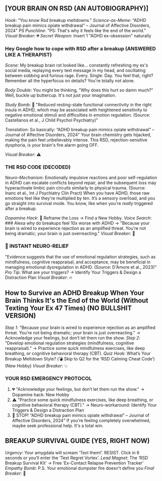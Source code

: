 <!--START: emotional_hook-->
## [YOUR BRAIN ON RSD (AN AUTOBIOGRAPHY)]
*Hook*: "You know Rsd breakup meltdowns."
*Science-as-Meme*: “ADHD breakup pain mimics opiate withdrawal” – Journal of Affective Disorders, 2024"
*PS Punchline*: "PS: That's why it feels like the end of the world."
*Visual Breaker*: 💔
*Secret Weapon*: Insert 1 "ADHD ex-obsession" naturally

<!--START: story_part_1-->
### Hey Google how to cope with RSD after a breakup (ANSWERED LIKE A THERAPIST)
*Scene*: My breakup brain rot looked like... constantly refreshing my ex's social media, replaying every text message in my head, and oscillating between sobbing and furious rage. Every. Single. Day. You feel that, right? Remember all the hyperfocus on details? You're totally not alone.

*Body Double*: You might be thinking, "Why does this hurt so damn much?" Well, buckle up buttercup. It's not just your imagination.

*Study Bomb*: 🔬 "Reduced resting-state functional connectivity in the right insula in ADHD, which may be associated with heightened sensitivity to negative emotional stimuli and difficulties in emotion regulation. (Source: Castellanos et al., J Child Psychol Psychiatry)"

*Translation*: So basically: “ADHD breakup pain mimics opiate withdrawal” – Journal of Affective Disorders, 2024" Your brain chemistry gets hijacked, making the pain feel unbelievably intense. This RSD, rejection-sensitive dysphoria, is your brain's fire alarm going OFF.

*Visual Breaker*: ⚠️
<!--END: story_part_1-->

<!--START: story_part_2-->
### THE RSD CODE (DECODED)
*Neuro-Mechanism*: Emotionally impulsive reactions and poor self-regulation in ADHD can escalate conflicts beyond repair, and the subsequent loss may hyperactivate limbic pain circuits similarly to physical trauma. (Source: Inanc et al., Int J Psychiatry Clin Pract) When you have ADHD, those raw emotions feel like they're multiplied by ten. It’s a sensory overload, and you go straight into survival mode. You know, like when you're *really* triggered after a breakup.

*Dopamine Hack*: 🚨 Reframe the Loss → Find a New Hobby.
*Voice Search*: ### Alexa why do breakups feel 10x worse with ADHD → "Because your brain is wired to experience rejection as an amplified threat. You’re not being dramatic; your brain is just overreacting."
*Visual Breaker*: 🚨
<!--END: story_part_2-->

<!--START: neuro_nugget-->
### 🧠 INSTANT NEURO-RELIEF
"Evidence suggests that the use of emotional regulation strategies, such as mindfulness, cognitive reappraisal, and acceptance, may be beneficial in managing emotional dysregulation in ADHD. (Source: D'Amore et al., 2023)"
*Pro Tip*: What are your triggers? → Identify Your Triggers & Design a Distraction Plan
*Visual Breaker*: 🔥
<!--END: neuro_nugget-->

<!--START: story_part_3-->
## How to Survive an ADHD Breakup When Your Brain Thinks It's the End of the World (Without Texting Your Ex 47 Times) (NO BULLSHIT VERSION)
*Step 1*: "Because your brain is wired to experience rejection as an amplified threat. You’re not being dramatic; your brain is just overreacting." → Acknowledge your feelings, but don’t let them run the show.
*Step 2*: "Develop emotional regulation strategies (mindfulness, cognitive reappraisal)." → Practice some quick mindfulness exercises, like deep breathing, or cognitive behavioral therapy (CBT).
*Quiz Hook*: What’s Your Breakup Meltdown Style? (💣 Skip to Q2 for the ‘RSD Calming Cheat Code’) (New Hobby)
*Visual Breaker*: 💥
<!--END: story_part_3-->

<!--START: checklist-->
### YOUR RSD EMERGENCY PROTOCOL
1. 💔 "Acknowledge your feelings, but don’t let them run the show." → Dopamine hack: New Hobby
2. ⚠️ "Practice some quick mindfulness exercises, like deep breathing, or cognitive behavioral therapy (CBT)." → Neuro-workaround: Identify Your Triggers & Design a Distraction Plan
3. 🚨 STOP! “ADHD breakup pain mimics opiate withdrawal” – Journal of Affective Disorders, 2024" If you're feeling completely overwhelmed, maybe seek professional help. It's a total win.
<!--END: checklist-->

<!--START: cta-->
## BREAKUP SURVIVAL GUIDE (YES, RIGHT NOW)
*Urgency*: Your amygdala will scream ‘Text them!’. RESIST. Click in 6 seconds or you’ll enter the ‘Text Regret Vortex’.
*Lead Magnet*: The ‘RSD Breakup Survival Kit’ → Free ‘Ex-Contact Relapse Prevention Tracker’
*Empathy Bomb*: P.S. Your emotional dumpster fire doesn't define you
*Final Breaker*: 🚀
<!--END: cta-->